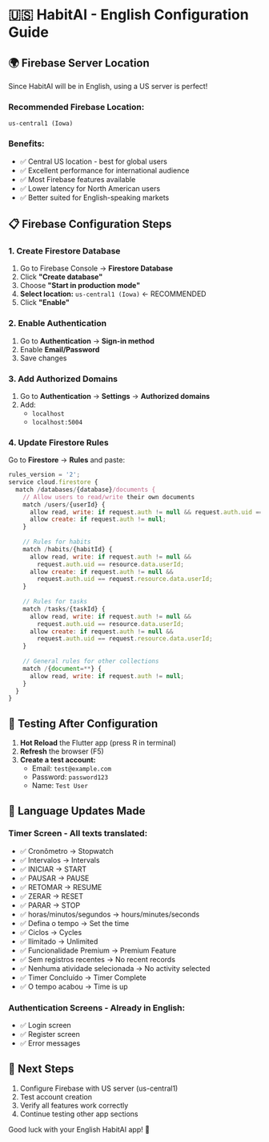 # 🇺🇸 HabitAI - English Configuration Guide

## 🌍 Firebase Server Location

Since HabitAI will be in English, using a US server is perfect!

### Recommended Firebase Location:
```
us-central1 (Iowa)
```

### Benefits:
- ✅ Central US location - best for global users
- ✅ Excellent performance for international audience
- ✅ Most Firebase features available
- ✅ Lower latency for North American users
- ✅ Better suited for English-speaking markets

## 📋 Firebase Configuration Steps

### 1. Create Firestore Database
1. Go to Firebase Console → **Firestore Database**
2. Click **"Create database"**
3. Choose **"Start in production mode"**
4. **Select location:** `us-central1 (Iowa)` ← RECOMMENDED
5. Click **"Enable"**

### 2. Enable Authentication
1. Go to **Authentication** → **Sign-in method**
2. Enable **Email/Password**
3. Save changes

### 3. Add Authorized Domains
1. Go to **Authentication** → **Settings** → **Authorized domains**
2. Add:
   - `localhost`
   - `localhost:5004`

### 4. Update Firestore Rules
Go to **Firestore** → **Rules** and paste:

```javascript
rules_version = '2';
service cloud.firestore {
  match /databases/{database}/documents {
    // Allow users to read/write their own documents
    match /users/{userId} {
      allow read, write: if request.auth != null && request.auth.uid == userId;
      allow create: if request.auth != null;
    }
    
    // Rules for habits
    match /habits/{habitId} {
      allow read, write: if request.auth != null && 
        request.auth.uid == resource.data.userId;
      allow create: if request.auth != null && 
        request.auth.uid == request.resource.data.userId;
    }
    
    // Rules for tasks
    match /tasks/{taskId} {
      allow read, write: if request.auth != null && 
        request.auth.uid == resource.data.userId;
      allow create: if request.auth != null && 
        request.auth.uid == request.resource.data.userId;
    }
    
    // General rules for other collections
    match /{document=**} {
      allow read, write: if request.auth != null;
    }
  }
}
```

## 🚀 Testing After Configuration

1. **Hot Reload** the Flutter app (press R in terminal)
2. **Refresh** the browser (F5)
3. **Create a test account:**
   - Email: `test@example.com`
   - Password: `password123`
   - Name: `Test User`

## 🎯 Language Updates Made

### Timer Screen - All texts translated:
- ✅ Cronômetro → Stopwatch
- ✅ Intervalos → Intervals
- ✅ INICIAR → START
- ✅ PAUSAR → PAUSE
- ✅ RETOMAR → RESUME
- ✅ ZERAR → RESET
- ✅ PARAR → STOP
- ✅ horas/minutos/segundos → hours/minutes/seconds
- ✅ Defina o tempo → Set the time
- ✅ Ciclos → Cycles
- ✅ Ilimitado → Unlimited
- ✅ Funcionalidade Premium → Premium Feature
- ✅ Sem registros recentes → No recent records
- ✅ Nenhuma atividade selecionada → No activity selected
- ✅ Timer Concluído → Timer Complete
- ✅ O tempo acabou → Time is up

### Authentication Screens - Already in English:
- ✅ Login screen
- ✅ Register screen
- ✅ Error messages

## 📝 Next Steps

1. Configure Firebase with US server (us-central1)
2. Test account creation
3. Verify all features work correctly
4. Continue testing other app sections

Good luck with your English HabitAI app! 🚀
